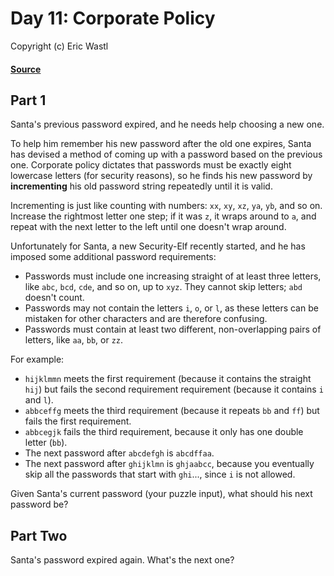 # Day 11: Corporate Policy
Copyright (c) Eric Wastl
#### [Source](https://adventofcode.com/2015/day/11)

## Part 1

Santa's previous password expired, and he needs help choosing a new one.

To help him remember his new password after the old one expires, Santa has devised a method of coming up with a password based on the previous one. Corporate policy dictates that passwords must be exactly eight lowercase letters (for security reasons), so he finds his new password by **incrementing** his old password string repeatedly until it is valid.

Incrementing is just like counting with numbers: `xx`, `xy`, `xz`, `ya`, `yb`, and so on. Increase the rightmost letter one step; if it was `z`, it wraps around to `a`, and repeat with the next letter to the left until one doesn't wrap around.

Unfortunately for Santa, a new Security-Elf recently started, and he has imposed some additional password requirements:

- Passwords must include one increasing straight of at least three letters, like `abc`, `bcd`, `cde`, and so on, up to `xyz`. They cannot skip letters; `abd` doesn't count.
- Passwords may not contain the letters `i`, `o`, or `l`, as these letters can be mistaken for other characters and are therefore confusing.
- Passwords must contain at least two different, non-overlapping pairs of letters, like `aa`, `bb`, or `zz`.

For example:

- `hijklmmn` meets the first requirement (because it contains the straight `hij`) but fails the second requirement requirement (because it contains `i` and `l`).
- `abbceffg` meets the third requirement (because it repeats `bb` and `ff`) but fails the first requirement.
- `abbcegjk` fails the third requirement, because it only has one double letter (`bb`).
- The next password after `abcdefgh` is `abcdffaa`.
- The next password after `ghijklmn` is `ghjaabcc`, because you eventually skip all the passwords that start with `ghi`..., since `i` is not allowed.

Given Santa's current password (your puzzle input), what should his next password be?

## Part Two

Santa's password expired again. What's the next one?
